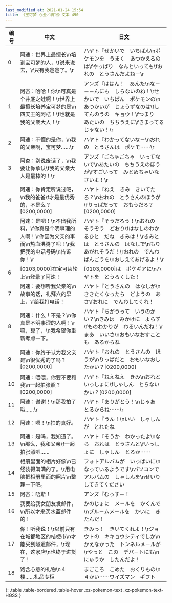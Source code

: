 ```yaml
---
last_modified_at: 2021-01-24 15:54
title: 《宝可梦 心金／魂银》文本 490
---
```

| 编号 | 中文 | 日文 |
| ---- | ---- | ---- |
| 0 | 阿速：世界上最擅长\n培训宝可梦的人，\f说来说去，\f只有我爸爸了。\r | ハヤト『せかいで　いちばん\nポケモンを　うまく　あつかえるのは\fやっぱり　なんといっても\fおれの　とうさんだよね－\r |
| 1 | 阿杏：哈哈！你\n可真是个井底之蛙啊！\r世界上最擅长培养宝可梦的是\n四天王的阿桔！\f也就是我的父亲大人！\r | アンズ『ははん！　あんた\nな－－－んにも　しらないのね！\rせかいで　いちばん　ポケモンの\nあつかいが　じょうずなのは\fしてんのうの　キョウ！\fつまり　あたいの　ちちうえに\fきまってるじゃない！\r |
| 2 | 阿速：不懂的是你，\n我的父亲啊，宝可梦……\r | ハヤト『わかってないな－\nおれの　とうさんは　ポケモ⋯⋯\r |
| 3 | 阿杏：别说废话了，\n我要让你承认\f我的父亲大人是最棒的！\r | アンズ『ごちゃごちゃ　いってないで\nあたいの　ちちうえのほうが\fすごいって　みとめちゃいなさいよ！\r |
| 4 | 阿速：你肯定听说过吧，\n我的爸爸\f才是最优秀的，不是么？[0200,0000] | ハヤト『ねえ　きみ　きいてたろ？\nおれの　とうさんのほうが\fりっぱだって　おもうだろ？[0200,0000] |
| 5 | 阿速：是吧！\n不出我所料，\f你真是个明事理的人啊！\r你因为父亲的事而\n热血沸腾了吧！\r我把我的电话号码\n告诉你！\r | ハヤト『そうだろう！\nおれの　そうぞう　どおり\fはなしのわかるひと　だね　きみは！\rきみとは　とうさんの　はなしで\nもりあがれそうだ！\rおれの　でんわばんごうを\nおしえてあげるよ！\r |
| 6 | [0103,0000]在宝可齿轮上\n登录了阿速！ | [0103,0000]は　ポケギアに\nハヤトを　とうろくした！ |
| 7 | 阿速：要想听我父亲的\n故事的话，礼拜六的早上，\f给我打电话！ | ハヤト『とうさんの　はなしが\nききたくなったら　どようの　あさ\fおれに　でんわしてくれ！ |
| 8 | 阿速：什么！不是？\n你真是不明事理的人啊！\r嘛，算了，\n我希望你重新考虑一下。 | ハヤト『ちがうって　いうのかい？\nきみは　みかけに　よらず\fものわかりが　わるいんだね！\rまあ　いいさ\nおもいなおすことも　あるからね |
| 9 | 阿速：你终于认为我父亲是\n很优秀的了吗？[0200,0000] | ハヤト『おれの　とうさんの　ほうが\nりっぱだと　おもいなおしたかい？[0200,0000] |
| 10 | 阿速：喂喂，你要不要和我\n一起拍张照？[0200,0000] | ハヤト『ねえねえ　きみ\nおれと　いっしょに\fしゃしん　とらないかい？[0200,0000] |
| 11 | 阿速：谢谢！\n那我拍了哦……\r | ハヤト『ありがとう！\nじゃあ　とるからね⋯⋯\r |
| 12 | 阿速：嗯！\n拍的真好。 | ハヤト『うん！\nいい　しゃしんが　とれたね |
| 13 | 阿速：是吗，我知道了。\n那么，我和父亲\f一起拍张照吧…… | ハヤト『そうか　わかったよ\nなら　おれは　とうさんと\fいっしょに　しゃしん　とるか⋯⋯ |
| 14 | 相册里面的相片好像\n已经装得满满的了。\r用电脑把相册里面的照片\n整理一下吧。 | フォトアルバムが　いっぱいに\nなっているようです\rパソコンで　アルバムの　しゃしんを\nせいり　してきてください |
| 15 | 阿杏：唔斯！ | アンズ『むっす－！ |
| 16 | 我要给我女朋友发邮件，\n所以才来买水蓝邮件的！ | かのじょに　メ－ルを　かくんで\nブル－ムメ－ルを　かいに　きたんだ！ |
| 17 | 你！听我说！\r以前只有在城都地区的桔梗市\n才能买到隧道邮件，\r现在，这家店\n也终于进货了！ | きみっ！　きいてくれよ！\rジョウトの　キキョウシティでしか\nかえなかった　トンネルメ－ルが\rやっと　この　デパ－トにも\nにゅうか　したんだよ！ |
| 18 | 饱含心意的礼物\n４楼……礼品专柜 | まごころ　こめた　おくりもの\n４かい⋯⋯ワイズマン　ギフト |
{: .table .table-bordered .table-hover .xz-pokemon-text .xz-pokemon-text-HGSS }
